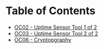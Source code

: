 # Table of Contents

- [OC02 - Uptime Sensor Tool 1 of 2](class02.py)
- [OC03 - Uptime Sensor Tool 2 of 2](class03.py)
- [OC06 - Cryptopgraphy](class06.py)

